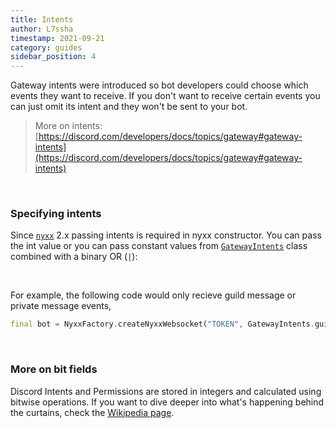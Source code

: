 ```yaml
---
title: Intents
author: L7ssha
timestamp: 2021-09-21
category: guides
sidebar_position: 4
---
```


Gateway intents were introduced so bot developers could choose which events they want to receive. If you don't want
to receive certain events you can just omit its intent and they won't be sent to your bot.

> More on intents: [https://discord.com/developers/docs/topics/gateway#gateway-intents](https://discord.com/developers/docs/topics/gateway#gateway-intents)

<br />

### Specifying intents

Since [`nyxx`] 2.x passing intents is required in nyxx constructor. You can pass the int value or you can pass constant values from [`GatewayIntents`] class combined with a binary OR (`|`):

<br />

For example, the following code would only recieve guild message or private message events,

```dart
final bot = NyxxFactory.createNyxxWebsocket("TOKEN", GatewayIntents.guildMessages | GatewayIntents.directMessages);
```

<br />

### More on bit fields

Discord Intents and Permissions are stored in integers and calculated using bitwise operations.
If you want to dive deeper into what's happening behind the curtains, check the [Wikipedia page](https://en.wikipedia.org/wiki/Bit_field).


[`nyxx`]: https://github.com/nyxx-discord/nyxx
[`GatewayIntents`]: https://pub.dev/documentation/nyxx/latest/nyxx/GatewayIntents-class.html